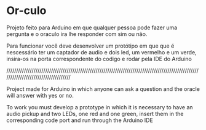 # Or-culo

  Projeto feito para Arduino em que qualquer pessoa pode fazer uma pergunta e o oraculo ira lhe responder com sim ou não.

  Para funcionar você deve desenvolver um protótipo em que que é nescessário ter um captador de audio e dois led, um vermelho e um verde, insira-os na porta correspondente do codigo e rodar pela IDE do Arduino
  
  ////////////////////////////////////////////////////////////////////////////////////////////////////////////////////////////////////
  
  Project made for Arduino in which anyone can ask a question and the oracle will answer with yes or no.

  To work you must develop a prototype in which it is necessary to have an audio pickup and two LEDs, one red and one green, insert them in the corresponding code port and run through the Arduino IDE
